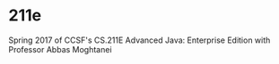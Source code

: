 # 211e
Spring 2017 of CCSF's CS.211E Advanced Java: Enterprise Edition with Professor Abbas Moghtanei
